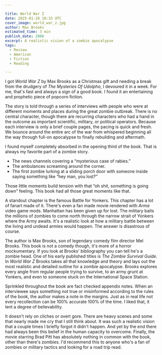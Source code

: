 ```yaml
---

title: World War Z
date: 2025-01-28 18:33 UTC
cover_image: world_war_z.jpg
author: Max Brooks
estimated_time: 3 min
publish_date: 2006
excerpt: A realistic vision of a zombie apocalypse
tags:
  - Review
  - American
  - Fiction
  - Reading

---
```


I got _World War Z_ by Max Brooks as a Christmas gift and needing a break from the drudgery of _The Mysteries Of Udolpho_, I devoured it in a week.
For me, that's fast and always a sign of a good book.
I found it an entertaining and prophetic piece of popcorn fiction.

The story is told through a series of interviews with people who were at different moments and places during the great zombie outbreak.
There is no central character, though there are recurring characters who had a hand in the outcome as important scientific, military, or political operators.
Because each interview is only a brief couple pages, the pacing is quick and fresh.
We bounce around the entire arc of the war from whispered beginning all the way through full-on apocalypse to finally rebuilding and aftermath.

I found myself completely absorbed in the opening third of the book.
That is always my favorite part of a zombie story.

- The news channels covering a “mysterious case of rabies.”
- The ambulances screaming around the corner.
- The first zombie lurking at a sliding porch door with someone inside saying something like “hey man, you lost?”

Those little moments build tension with that “oh shit, something is going down” feeling.
This book had all those great moments like that.

A standout chapter is the famous Battle for Yonkers.
This chapter has a lot of fanart made of it. There's even a fan made movie rendered with _Arma_ video game mods.
Manhattan has been given up for lost.
The military baits the millions of zombies to come north through the narrow strait of Yonkers where the Army awaits.
It's a realistic look at how a military battle between the living and undead armies would happen.
The answer is disastrous of course.

The author is Max Brooks, son of legendary comedy film director Mel Brooks.
This book is not a comedy though, it's more of a horror mockumentary.
If you look at Brooks' bibliography you can tell he's a zombie head.
One of his early published titles is _The Zombie Survival Guide_.
In _World War Z_ Brooks takes all that knowledge and theory and lays out the most realistic and detailed outline for a zombie apocalypse.
Brooks explores every angle from regular people trying to survive, to an army grunt at Yonkers, and even to someone stuck on the International Space Station.

Sprinkled throughout the book are fact checked appendix notes.
When an interviewee says something not true or misinformed according to the rules of the book, the author makes a note in the margins.
Just as in real life not every recollection can be 100% accurate 100% of the time.
I liked that, it lent a degree of believability.

It doesn't rely on cliches or overt gore.
There are heavy scenes and some that nearly made me cry that I still think about.
It was such a realistic vision that a couple times I briefly forgot it didn't happen.
And yet by the end there had always been this belief in the human capacity to overcome.
Finally, the movie starring Brad Pitt has absolutely nothing in common with the book, other than there's zombies.
I'd recommend this to anyone who's a fan of zombies or military tactics and looking for a road trip read.

